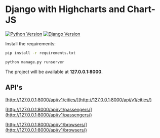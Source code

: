 # Django with Highcharts and Chart-JS

[![Python Version](https://img.shields.io/badge/python-3.8-brightgreen.svg)](https://python.org)
[![Django Version](https://img.shields.io/badge/django-3.2-brightgreen.svg)](https://djangoproject.com)

Install the requirements:

```bash
pip install -r requirements.txt
```

```bash
python manage.py runserver
```

The project will be available at **127.0.0.1:8000**.

## API's 
[http://127.0.0.1:8000/api/v1/cities/](http://127.0.0.1:8000/api/v1/cities/)

[http://127.0.0.1:8000/api/v1/passengers/](http://127.0.0.1:8000/api/v1/passengers/)

[http://127.0.0.1:8000/api/v1/browsers/](http://127.0.0.1:8000/api/v1/browsers/)

